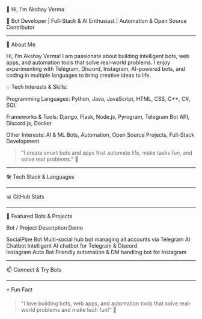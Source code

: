 👋 Hi, I'm Akshay Verma

🤖 Bot Developer | Full-Stack & AI Enthusiast | Automation & Open Source Contributor


---

🌈 About Me

Hi, I'm Akshay Verma! I am passionate about building intelligent bots, web apps, and automation tools that solve real-world problems.
I enjoy experimenting with Telegram, Discord, Instagram, AI-powered bots, and coding in multiple languages to bring creative ideas to life.

💡 Tech Interests & Skills:

Programming Languages: Python, Java, JavaScript, HTML, CSS, C++, C#, SQL

Frameworks & Tools: Django, Flask, Node.js, Pyrogram, Telegram Bot API, Discord.js, Docker

Other Interests: AI & ML Bots, Automation, Open Source Projects, Full-Stack Development


> "I create smart bots and apps that automate life, make tasks fun, and solve real problems." 🤖




---

🛠️ Tech Stack & Languages


















---

📊 GitHub Stats





---

🌟 Featured Bots & Projects

Bot / Project	Description	Demo

SocialPipe Bot	Multi-social hub bot managing all accounts via Telegram	
AI Chatbot	Intelligent AI chatbot for Telegram & Discord	
Instagram Auto Bot	Friendly automation & DM handling bot for Instagram	



---

📫 Connect & Try Bots








---

⚡ Fun Fact

> "I love building bots, web apps, and automation tools that solve real-world problems and make tech fun!" 🤖
